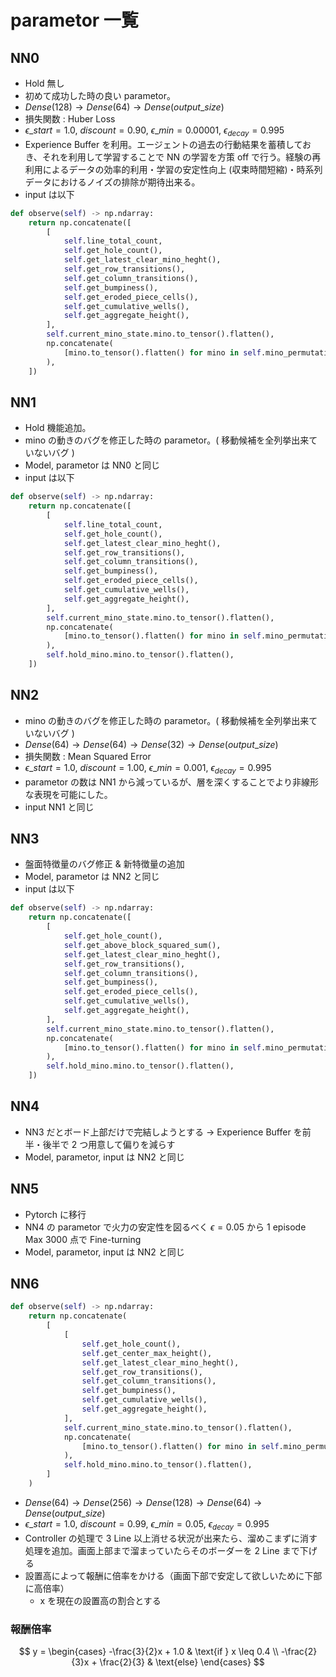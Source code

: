 # parametor 一覧

## NN0

- Hold 無し
- 初めて成功した時の良い parametor。
- $Dense(128) \rightarrow Dense(64) \rightarrow Dense(output\_size)$
- 損失関数 : Huber Loss
- $\epsilon\_{start} = 1.0, \ discount = 0.90, \ \epsilon\_{min} = 0.00001, \ \epsilon_{decay} = 0.995$
- Experience Buffer を利用。エージェントの過去の行動結果を蓄積しておき、それを利用して学習することで NN の学習を方策 off で行う。経験の再利用によるデータの効率的利用・学習の安定性向上 (収束時間短縮)・時系列データにおけるノイズの排除が期待出来る。
- input は以下

```python
def observe(self) -> np.ndarray:
    return np.concatenate([
        [
            self.line_total_count,
            self.get_hole_count(),
            self.get_latest_clear_mino_heght(),
            self.get_row_transitions(),
            self.get_column_transitions(),
            self.get_bumpiness(),
            self.get_eroded_piece_cells(),
            self.get_cumulative_wells(),
            self.get_aggregate_height(),
        ],
        self.current_mino_state.mino.to_tensor().flatten(),
        np.concatenate(
            [mino.to_tensor().flatten() for mino in self.mino_permutation][:NEXT_MINO_NUM]
        ),
    ])
```

## NN1

- Hold 機能追加。
- mino の動きのバグを修正した時の parametor。( 移動候補を全列挙出来ていないバグ )
- Model, parametor は NN0 と同じ
- input は以下

```python
def observe(self) -> np.ndarray:
    return np.concatenate([
        [
            self.line_total_count,
            self.get_hole_count(),
            self.get_latest_clear_mino_heght(),
            self.get_row_transitions(),
            self.get_column_transitions(),
            self.get_bumpiness(),
            self.get_eroded_piece_cells(),
            self.get_cumulative_wells(),
            self.get_aggregate_height(),
        ],
        self.current_mino_state.mino.to_tensor().flatten(),
        np.concatenate(
            [mino.to_tensor().flatten() for mino in self.mino_permutation][:NEXT_MINO_NUM]
        ),
        self.hold_mino.mino.to_tensor().flatten(),
    ])
```

## NN2

- mino の動きのバグを修正した時の parametor。( 移動候補を全列挙出来ていないバグ )
- $Dense(64) \rightarrow Dense(64) \rightarrow Dense(32) \rightarrow Dense(output\_size)$
- 損失関数 : Mean Squared Error
- $\epsilon\_{start} = 1.0, \ discount = 1.00, \ \epsilon\_{min} = 0.001, \ \epsilon_{decay} = 0.995$
- parametor の数は NN1 から減っているが、層を深くすることでより非線形な表現を可能にした。
- input NN1 と同じ

## NN3

- 盤面特徴量のバグ修正 & 新特徴量の追加
- Model, parametor は NN2 と同じ
- input は以下

```python
def observe(self) -> np.ndarray:
    return np.concatenate([
        [
            self.get_hole_count(),
            self.get_above_block_squared_sum(),
            self.get_latest_clear_mino_heght(),
            self.get_row_transitions(),
            self.get_column_transitions(),
            self.get_bumpiness(),
            self.get_eroded_piece_cells(),
            self.get_cumulative_wells(),
            self.get_aggregate_height(),
        ],
        self.current_mino_state.mino.to_tensor().flatten(),
        np.concatenate(
            [mino.to_tensor().flatten() for mino in self.mino_permutation][:NEXT_MINO_NUM]
        ),
        self.hold_mino.mino.to_tensor().flatten(),
    ])
```

## NN4

- NN3 だとボード上部だけで完結しようとする $\rightarrow$ Experience Buffer を前半・後半で 2 つ用意して偏りを減らす
- Model, parametor, input は NN2 と同じ

## NN5

- Pytorch に移行
- NN4 の parametor で火力の安定性を図るべく $\epsilon = 0.05$ から 1 episode Max 3000 点で Fine-turning
- Model, parametor, input は NN2 と同じ

## NN6

```python
def observe(self) -> np.ndarray:
    return np.concatenate(
        [
            [
                self.get_hole_count(),
                self.get_center_max_height(),
                self.get_latest_clear_mino_heght(),
                self.get_row_transitions(),
                self.get_column_transitions(),
                self.get_bumpiness(),
                self.get_cumulative_wells(),
                self.get_aggregate_height(),
            ],
            self.current_mino_state.mino.to_tensor().flatten(),
            np.concatenate(
                [mino.to_tensor().flatten() for mino in self.mino_permutation][:NEXT_MINO_NUM]
            ),
            self.hold_mino.mino.to_tensor().flatten(),
        ]
    )
```

- $Dense(64) \rightarrow Dense(256) \rightarrow Dense(128) \rightarrow Dense(64) \rightarrow Dense(output\_size)$
- $\epsilon\_{start} = 1.0, \ discount = 0.99, \ \epsilon\_{min} = 0.05, \ \epsilon_{decay} = 0.995$
- Controller の処理で 3 Line 以上消せる状況が出来たら、溜めこまずに消す処理を追加。画面上部まで溜まっていたらそのボーダーを 2 Line まで下げる
- 設置高によって報酬に倍率をかける（画面下部で安定して欲しいために下部に高倍率）
  - x を現在の設置高の割合とする

### 報酬倍率

$$
y =
\begin{cases}
  -\frac{3}{2}x + 1.0 & \text{if } x \leq 0.4 \\
  -\frac{2}{3}x + \frac{2}{3} & \text{else}
\end{cases}
$$
